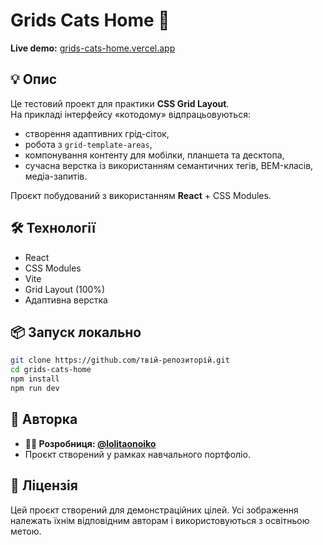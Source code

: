 # Grids Cats Home 🐾

**Live demo:** [grids-cats-home.vercel.app](https://grids-cats-home.vercel.app/)

## 💡 Опис

Це тестовий проект для практики **CSS Grid Layout**.  
На прикладі інтерфейсу «котодому» відпрацьовуються:

-   створення адаптивних грід-сіток,
-   робота з `grid-template-areas`,
-   компонування контенту для мобілки, планшета та десктопа,
-   сучасна верстка із використанням семантичних тегів, BEM-класів, медіа-запитів.

Проєкт побудований з використанням **React** + CSS Modules.

## 🛠 Технології

-   React
-   CSS Modules
-   Vite
-   Grid Layout (100%)
-   Адаптивна верстка

## 📦 Запуск локально

```bash
git clone https://github.com/твій-репозиторій.git
cd grids-cats-home
npm install
npm run dev
```

## 🧠 Авторка

-   **💁‍♀️ Розробниця: [@lolitaonoiko](https://github.com/lolitaonoiko)**
-   Проєкт створений у рамках навчального портфоліо.

## 📜 Ліцензія

Цей проєкт створений для демонстраційних цілей. Усі зображення належать їхнім відповідним авторам і використовуються з освітньою метою.
